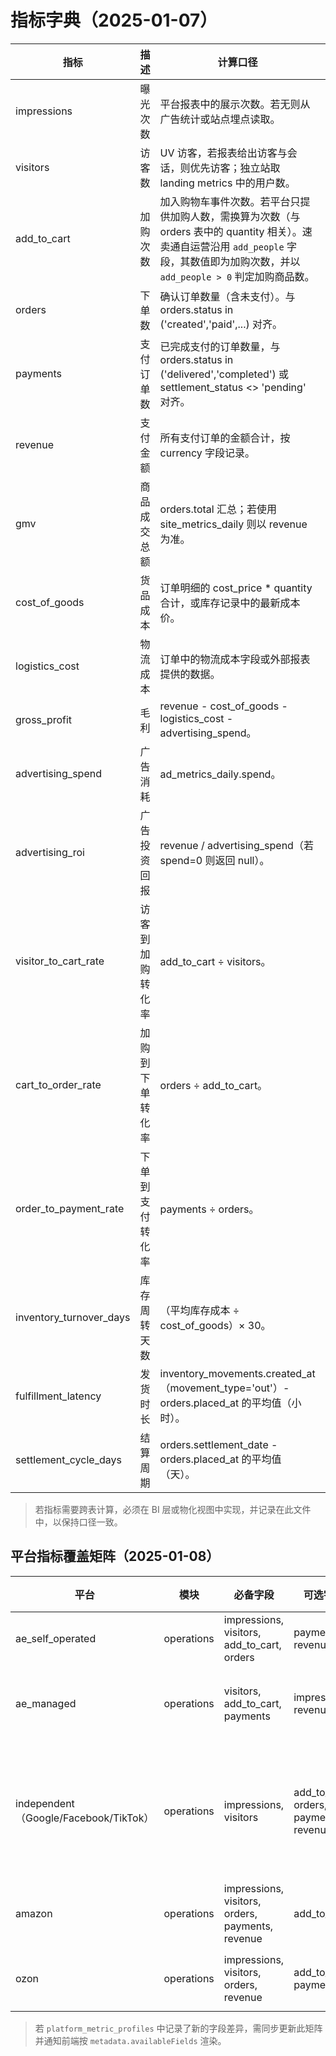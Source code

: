 # 指标字典（2025-01-07）

| 指标 | 描述 | 计算口径 | 数据来源 |
| --- | --- | --- | --- |
| impressions | 曝光次数 | 平台报表中的展示次数。若无则从广告统计或站点埋点读取。 | site_metrics_daily.impressions / ad_metrics_daily.impressions |
| visitors | 访客数 | UV 访客，若报表给出访客与会话，则优先访客；独立站取 landing metrics 中的用户数。 | site_metrics_daily.visitors |
| add_to_cart | 加购次数 | 加入购物车事件次数。若平台只提供加购人数，需换算为次数（与 orders 表中的 quantity 相关）。速卖通自运营沿用 `add_people` 字段，其数值即为加购次数，并以 `add_people > 0` 判定加购商品数。 | site_metrics_daily.add_to_cart |
| orders | 下单数 | 确认订单数量（含未支付）。与 orders.status in ('created','paid',...) 对齐。 | site_metrics_daily.orders / orders 表 |
| payments | 支付订单数 | 已完成支付的订单数量，与 orders.status in ('delivered','completed') 或 settlement_status <> 'pending' 对齐。 | site_metrics_daily.payments / orders 表 |
| revenue | 支付金额 | 所有支付订单的金额合计，按 currency 字段记录。 | site_metrics_daily.revenue / orders.total |
| gmv | 商品成交总额 | orders.total 汇总；若使用 site_metrics_daily 则以 revenue 为准。 | orders.total |
| cost_of_goods | 货品成本 | 订单明细的 cost_price * quantity 合计，或库存记录中的最新成本价。 | order_items.cost_price、inventory.cost_price |
| logistics_cost | 物流成本 | 订单中的物流成本字段或外部报表提供的数据。 | orders.logistics_cost |
| gross_profit | 毛利 | revenue - cost_of_goods - logistics_cost - advertising_spend。 | 由订单、库存、广告数据计算 |
| advertising_spend | 广告消耗 | ad_metrics_daily.spend。 | ad_metrics_daily |
| advertising_roi | 广告投资回报 | revenue / advertising_spend（若 spend=0 则返回 null）。 | ad_metrics_daily + site_metrics_daily |
| visitor_to_cart_rate | 访客到加购转化率 | add_to_cart ÷ visitors。 | site_metrics_daily |
| cart_to_order_rate | 加购到下单转化率 | orders ÷ add_to_cart。 | site_metrics_daily |
| order_to_payment_rate | 下单到支付转化率 | payments ÷ orders。 | site_metrics_daily |
| inventory_turnover_days | 库存周转天数 | （平均库存成本 ÷ cost_of_goods）× 30。 | inventory + inventory_movements + order_items |
| fulfillment_latency | 发货时长 | inventory_movements.created_at（movement_type='out'）- orders.placed_at 的平均值（小时）。 | inventory_movements + orders |
| settlement_cycle_days | 结算周期 | orders.settlement_date - orders.placed_at 的平均值（天）。 | orders |

> 若指标需要跨表计算，必须在 BI 层或物化视图中实现，并记录在此文件中，以保持口径一致。

## 平台指标覆盖矩阵（2025-01-08）

| 平台 | 模块 | 必备字段 | 可选字段 | 当前缺失 |
| --- | --- | --- | --- | --- |
| ae_self_operated | operations | impressions, visitors, add_to_cart, orders | payments, revenue | 无 |
| ae_managed | operations | visitors, add_to_cart, payments | impressions, revenue | orders（由周/月报暂缺） |
| independent（Google/Facebook/TikTok） | operations | impressions, visitors | add_to_cart, orders, payments, revenue | 支付金额（部分渠道）、订单（待与订单中心联动） |
| amazon | operations | impressions, visitors, orders, payments, revenue | add_to_cart | 无 |
| ozon | operations | impressions, visitors, orders, revenue | add_to_cart, payments | 支付订单（待二次映射） |

> 若 `platform_metric_profiles` 中记录了新的字段差异，需同步更新此矩阵并通知前端按 `metadata.availableFields` 渲染。
